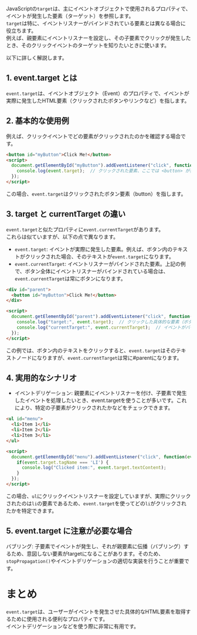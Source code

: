 JavaScriptの`target`は、主にイベントオブジェクトで使用されるプロパティで、イベントが発生した要素（ターゲット）を参照します。  
`target`は特に、イベントリスナーがバインドされている要素とは異なる場合に役立ちます。  
例えば、親要素にイベントリスナーを設定し、その子要素でクリックが発生したとき、そのクリックイベントのターゲットを知りたいときに使います。

以下に詳しく解説します。

## 1. event.target とは
`event.target`は、イベントオブジェクト（Event）のプロパティで、イベントが実際に発生したHTML要素（クリックされたボタンやリンクなど）を指します。

## 2. 基本的な使用例
例えば、クリックイベントでどの要素がクリックされたのかを確認する場合です。

```html
<button id="myButton">Click Me!</button>
<script>
  document.getElementById("myButton").addEventListener("click", function(event) {
    console.log(event.target);  // クリックされた要素、ここでは <button> が表示されます
  });
</script>
```
この場合、`event.target`はクリックされたボタン要素（button）を指します。

## 3. target と currentTarget の違い
`event.target`と似たプロパティに`event.currentTarget`があります。  
これらは似ていますが、以下の点で異なります。

- `event.target`: イベントが実際に発生した要素。例えば、ボタン内のテキストがクリックされた場合、そのテキストが`event.target`になります。
- `event.currentTarget`: イベントリスナーがバインドされた要素。上記の例で、ボタン全体にイベントリスナーがバインドされている場合は、`event.currentTarget`は常にボタンになります。
``` html
<div id="parent">
  <button id="myButton">Click Me!</button>
</div>

<script>
  document.getElementById("parent").addEventListener("click", function(event) {
    console.log("target:", event.target);  // クリックした具体的な要素（ボタンやテキスト）
    console.log("currentTarget:", event.currentTarget);  // イベントがバインドされている親要素
  });
</script>
```
この例では、ボタン内のテキストをクリックすると、`event.target`はそのテキストノードになりますが、`event.currentTarget`は常に#parentになります。

## 4. 実用的なシナリオ
- イベントデリゲーション: 親要素にイベントリスナーを付け、子要素で発生したイベントを処理したいとき、event.targetを使うことが多いです。これにより、特定の子要素がクリックされたかなどをチェックできます。
``` html
<ul id="menu">
  <li>Item 1</li>
  <li>Item 2</li>
  <li>Item 3</li>
</ul>

<script>
  document.getElementById("menu").addEventListener("click", function(event) {
    if(event.target.tagName === 'LI') {
      console.log("Clicked item:", event.target.textContent);
    }
  });
</script>
```
この場合、`ul`にクリックイベントリスナーを設定していますが、実際にクリックされたのは`li`の要素であるため、`event.target`を使ってどの`li`がクリックされたかを特定できます。  

## 5. event.target に注意が必要な場合
バブリング: 子要素でイベントが発生し、それが親要素に伝播（バブリング）するため、意図しない要素がtargetになることがあります。そのため、`stopPropagation()`やイベントデリゲーションの適切な実装を行うことが重要です。
# まとめ
`event.target`は、ユーザーがイベントを発生させた具体的なHTML要素を取得するために使用される便利なプロパティです。  
イベントデリゲーションなどを使う際に非常に有用です。







